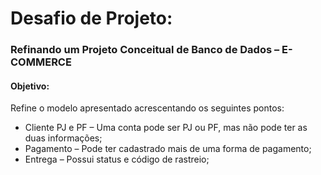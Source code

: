 # Desafio de Projeto:

### Refinando um Projeto Conceitual de Banco de Dados – E-COMMERCE

#### **Objetivo:**

Refine o modelo apresentado acrescentando os seguintes pontos:

- Cliente PJ e PF – Uma conta pode ser PJ ou PF, mas não pode ter as duas informações;
- Pagamento – Pode ter cadastrado mais de uma forma de pagamento;
- Entrega – Possui status e código de rastreio;